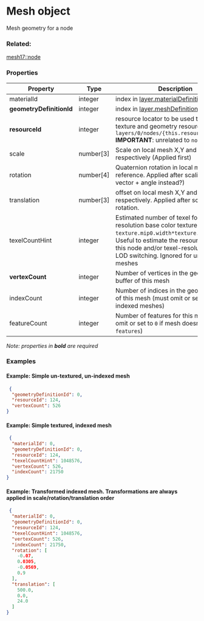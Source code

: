 # Mesh object

Mesh geometry for a node

### Related:

[mesh17::node](node.md)
### Properties

| Property | Type | Description |
| --- | --- | --- |
| materialId | integer | index in [layer.materialDefinitions](layer.md) array. |
| **geometryDefinitionId** | integer | index in [layer.meshDefinitions](layer.md) array. |
| **resourceId** | integer | resource locator to be used to query texture and geometry resources `layers/0/nodes/{this.resourceId}/...` **IMPORTANT**: unrelated to `node.index`! |
| scale | number[3] | Scale on local mesh X,Y and Z axis respectively (Applied first) |
| rotation | number[4] | Quaternion rotation in local mesh reference. Applied after scaling (_TBD_: vector + angle instead?) |
| translation | number[3] | offset on local mesh X,Y and Z axis respectively. Applied after scaling and rotation. |
| texelCountHint | integer | Estimated number of texel for the highest resolution base color texture. i.e. `texture.mip0.width*texture.mip0.height`. Useful to estimate the resource cost of this node and/or texel-resolution based LOD switching. Ignored for un-textured meshes |
| **vertexCount** | integer | Number of vertices in the geometry buffer of this mesh |
| indexCount | integer | Number of indices in the geometry buffer of this mesh (must omit or set to `0` for un-indexed meshes) |
| featureCount | integer | Number of features for this mesh (must omit or set to `0` if mesh doesn't use `features`) |

*Note: properties in **bold** are required*

### Examples 

#### Example: Simple un-textured, un-indexed mesh  

```json
 {
  "geometryDefinitionId": 0,
  "resourceId": 124,
  "vertexCount": 526
} 
```

#### Example: Simple textured, indexed mesh  

```json
 {
  "materialId": 0,
  "geometryDefinitionId": 0,
  "resourceId": 124,
  "texelCountHint": 1048576,
  "vertexCount": 526,
  "indexCount": 21750
} 
```

#### Example: Transformed indexed mesh. Transformations are always applied in scale/rotation/translation order 

```json
 {
  "materialId": 0,
  "geometryDefinitionId": 0,
  "resourceId": 124,
  "texelCountHint": 1048576,
  "vertexCount": 526,
  "indexCount": 21750,
  "rotation": [
    -0.07,
    0.0305,
    -0.0569,
    0.9
  ],
  "translation": [
    500.0,
    0.0,
    24.0
  ]
} 
```

